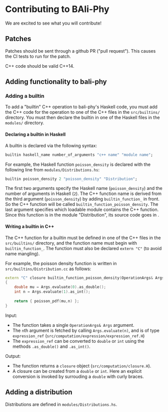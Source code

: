 # Contributing to BAli-Phy

We are excited to see what you will contribute!

## Patches

Patches should be sent through a github PR ("pull request").  This causes the CI tests to run for the patch.

C++ code should be valid C++14.

## Adding functionality to bali-phy

### Adding a builtin

To add a "builtin" C++ operation to bali-phy's Haskell code, you must add the C++ code for the operation to one of the C++ files in the `src/builtins/` directory.  You must then declare the builtin in one of the Haskell files in the `modules/` directory.

#### Declaring a builtin in Haskell

A builtin is declared via the following syntax:

``` Haskell
builtin haskell_name number_of_arguments "c++ name" "module name";
```

For example, the Haskell function `poisson_density` is declared with the following line from `modules/Distributions.hs`:

``` Haskell
builtin poisson_density 2 "poisson_density" "Distribution";
```

The first two arguments specify the Haskell name (`poisson_density`) and the number of arguments in Haskell (`2`).  The C++ function name is derived from the third argument (`poisson_density`) by adding `builtin_function_` in front.  So the C++ function will be called `builtin_function_poisson_density`.  The last argument specifies which loadable module contains the C++ function.  Since this function is in the module "Distribution", its source code goes in [](src/builtins/Distribution.cc).

#### Writing a builtin in C++

The C++ function for a builtin must be defined in one of the C++ files in the `src/builtins/` directory, and the function name must begin with `builtin_function_`.  The function must also be declared `extern "C"` (to avoid name mangling).

For example, the poisson density function is written in `src/builtins/Distribution.cc` as follows:

``` C++
extern "C" closure builtin_function_poisson_density(OperationArgs& Args)
{
    double mu = Args.evaluate(0).as_double();
    int n = Args.evaluate(1).as_int();
  
    return { poisson_pdf(mu,n) };
}
```

Input:
* The function takes a single `OperationArgs& Args` argument.
* The `n`th argument is fetched by calling `Args.evaluate(n)`, and is of type `expression_ref` (`src/computation/expression/expression_ref.H`)
* The `expression_ref` can be converted to `double` or `int` using the methods `.as_double()` and `.as_int()`.

Output:
* The function returns a `closure` object (`src/computation/closure.H`).
* A closure can be created from a `double` or `int`.  Here an explicit conversion is invoked by surrouding a `double` with curly braces.

## Adding a distribution

Distributions are defined in `modules/Distributions.hs`.


